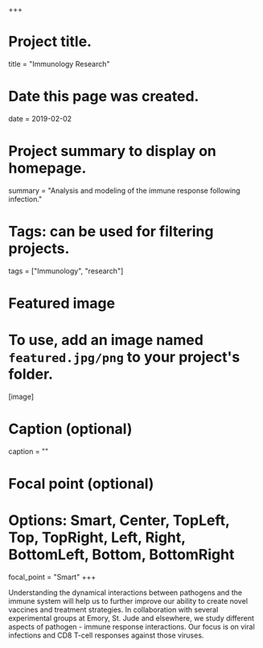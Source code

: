 +++
# Project title.
title = "Immunology Research"

# Date this page was created.
date = 2019-02-02

# Project summary to display on homepage.
summary = "Analysis and modeling of the immune response following infection."

# Tags: can be used for filtering projects.
tags = ["Immunology", "research"]

# Featured image
# To use, add an image named `featured.jpg/png` to your project's folder. 
[image]
  # Caption (optional)
  caption = ""
  # Focal point (optional)
  # Options: Smart, Center, TopLeft, Top, TopRight, Left, Right, BottomLeft, Bottom, BottomRight
  focal_point = "Smart"
+++

Understanding the dynamical interactions between pathogens and the immune system will help us to further improve our ability to create novel vaccines and treatment strategies. In collaboration with several experimental groups at Emory, St. Jude and elsewhere, we study different aspects of pathogen - immune response interactions. Our focus is on viral infections and CD8 T-cell responses against those viruses.
